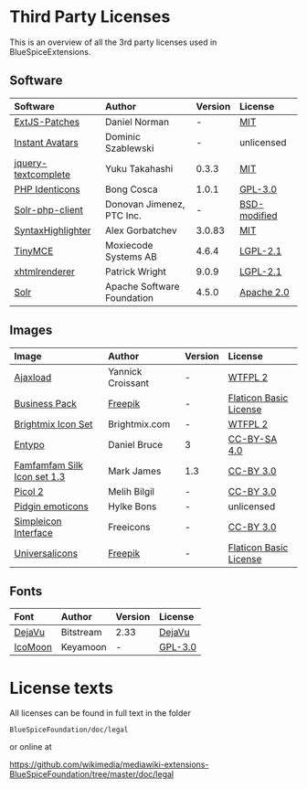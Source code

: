 Third Party Licenses
====================
This is an overview of all the 3rd party licenses used in BlueSpiceExtensions.

Software
--------

| Software | Author | Version | License |
|:--------|:-------|:--------|:-------|
| [ExtJS-Patches](https://github.com/dnorman/ExtJS-Patches) | Daniel Norman | - | [MIT](https://opensource.org/licenses/MIT) |
| [Instant Avatars](http://phoboslab.org/log/2008/12/instant-avatars) | Dominic Szablewski | - | unlicensed |
| [jquery-textcomplete](https://github.com/yuku-t/jquery-textcomplete) | Yuku Takahashi | 0.3.3 | [MIT](https://opensource.org/licenses/MIT) |
| [PHP Identicons](https://sourceforge.net/projects/identicons/) | Bong Cosca | 1.0.1 | [GPL-3.0](https://www.gnu.org/licenses/gpl-3.0.txt) |
| [Solr-php-client](https://github.com/PTCInc/solr-php-client) | Donovan Jimenez, PTC Inc. | - | [BSD-modified](https://opensource.org/licenses/BSD-3-Clause) |
| [SyntaxHighlighter](http://alexgorbatchev.com/SyntaxHighlighter/download/) | Alex Gorbatchev | 3.0.83 | [MIT](https://opensource.org/licenses/MIT) |
| [TinyMCE](https://www.tinymce.com) | Moxiecode Systems AB | 4.6.4 | [LGPL-2.1](http://www.tinymce.com/license) |
| [xhtmlrenderer](https://github.com/flyingsaucerproject/flyingsaucer) | Patrick Wright | 9.0.9 | [LGPL-2.1](https://github.com/flyingsaucerproject/flyingsaucer/blob/master/LICENSE-LGPL-2.1.txt) |
| [Solr](http://lucene.apache.org/solr/) | Apache Software Foundation | 4.5.0 | [Apache 2.0](http://www.apache.org/licenses/LICENSE-2.0) |

Images
------

| Image | Author | Version | License |
|:--------|:-------|:--------|:-------|
| [Ajaxload](http://www.ajaxload.info/) | Yannick Croissant | - | [WTFPL 2](http://www.wtfpl.net/about/) |
| [Business Pack](http://www.flaticon.com/packs/business-pack) | [Freepik](http://www.freepik.com) | - | [Flaticon Basic License](http://file000.flaticon.com/downloads/license/license.pdf) |
| [Brightmix Icon Set](http://opengameart.org/content/brightmix-icon-set) | Brightmix.com | - | [WTFPL 2](http://www.wtfpl.net/about/) |
| [Entypo](http://www.entypo.com/faq.php) | Daniel Bruce | 3 | [CC-BY-SA 4.0](https://creativecommons.org/licenses/by-sa/4.0/) |
| [Famfamfam Silk Icon set 1.3](http://www.famfamfam.com/lab/icons/silk/) | Mark James | 1.3 | [CC-BY 3.0](https://creativecommons.org/licenses/by/3.0/) |
| [Picol 2](http://picol.org/) | Melih Bilgil | - | [CC-BY 3.0](https://creativecommons.org/licenses/by/3.0/) |
| [Pidgin emoticons](http://powabanga.github.io/pidgin-EAP/) | Hylke Bons | - | unlicensed |
| [Simpleicon Interface](http://simpleicon.com/) | Freeicons | - | [CC-BY 3.0](https://creativecommons.org/licenses/by/3.0/) |
| [Universalicons](http://www.flaticon.com/packs/universalicons) | [Freepik](http://www.freepik.com) | - | [Flaticon Basic License](http://file000.flaticon.com/downloads/license/license.pdf) |

Fonts
-----

| Font | Author | Version | License |
|:--------|:-------|:--------|:-------|
| [DejaVu](https://dejavu-fonts.github.io/) | Bitstream | 2.33 | [DejaVu](https://dejavu-fonts.github.io/License.html) |
| [IcoMoon](https://icomoon.io/#icons-icomoon) | Keyamoon | - | [GPL-3.0](https://www.gnu.org/licenses/gpl-3.0.txt) |

License texts
=============
All licenses can be found in full text in the folder

```BlueSpiceFoundation/doc/legal```

or online at

https://github.com/wikimedia/mediawiki-extensions-BlueSpiceFoundation/tree/master/doc/legal